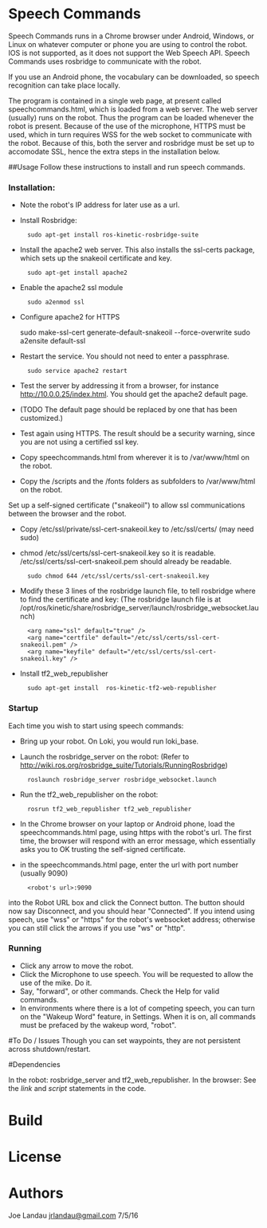 # Speech Commands

Speech Commands runs in a Chrome browser under Android, Windows, 
or Linux on whatever computer or phone you are using to control the robot. 
IOS is not supported, as it does not support the Web Speech API.  Speech Commands uses rosbridge to communicate with the robot.

If you use an Android phone, the vocabulary can be downloaded, so speech recognition can take place locally.

The program is contained in a single web page, at present called speechcommands.html, which is loaded from a web server.
The web server (usually) runs on the robot.  Thus the program can be loaded whenever the robot is present.
Because of the use of the microphone, HTTPS must be used, which in turn requires WSS for the web socket to communicate with the robot. Because of this, both the server and rosbridge must be set up to accomodate SSL, hence the extra steps in the installation below.

##Usage
Follow these instructions to install and run speech commands.

### Installation:

* Note the robot's IP address for later use as a url. 
* Install Rosbridge: 

        sudo apt-get install ros-kinetic-rosbridge-suite
* Install the apache2 web server. This also installs the ssl-certs package, which sets up the snakeoil certificate and key.

        sudo apt-get install apache2
* Enable the apache2 ssl module

        sudo a2enmod ssl
* Configure apache2 for HTTPS

	sudo make-ssl-cert generate-default-snakeoil --force-overwrite
        sudo a2ensite default-ssl
* Restart the service. You should not need to enter a passphrase.

        sudo service apache2 restart
* Test the server by addressing it from a browser, for instance http://10.0.0.25/index.html. You should get the apache2 default page.  
* (TODO The default page should be replaced by one that has been customized.)
* Test again using HTTPS.  The result should be a security warning, since you are not using a certified ssl key.
* Copy speechcommands.html from wherever it is to /var/www/html on the robot.
* Copy the /scripts and the /fonts folders as subfolders to /var/www/html on the robot.

Set up a self-signed certificate ("snakeoil") to allow ssl communications between the browser and the robot. 

* Copy /etc/ssl/private/ssl-cert-snakeoil.key to /etc/ssl/certs/  (may need sudo)
* chmod /etc/ssl/certs/ssl-cert-snakeoil.key so it is readable. /etc/ssl/certs/ssl-cert-snakeoil.pem should already be readable. 

        sudo chmod 644 /etc/ssl/certs/ssl-cert-snakeoil.key
* Modify these 3 lines of the rosbridge launch file, to tell rosbridge where to find the certificate and key:
	(The rosbridge launch file is at  /opt/ros/kinetic/share/rosbridge_server/launch/rosbridge_websocket.launch)

        <arg name="ssl" default="true" />
		<arg name="certfile" default="/etc/ssl/certs/ssl-cert-snakeoil.pem" />
		<arg name="keyfile" default="/etc/ssl/certs/ssl-cert-snakeoil.key" />

       
* Install tf2_web_republisher

		sudo apt-get install  ros-kinetic-tf2-web-republisher


### Startup

Each time you wish to start using speech commands:

* Bring up your robot.  On Loki, you would run loki_base.

* Launch the rosbridge_server on the robot: (Refer to  http://wiki.ros.org/rosbridge_suite/Tutorials/RunningRosbridge)

        roslaunch rosbridge_server rosbridge_websocket.launch
* Run the tf2_web_republisher on the robot:

        rosrun tf2_web_republisher tf2_web_republisher
* In the Chrome browser on your laptop or Android phone, load the speechcommands.html page, using https with the robot's url. The first time, the browser will respond with an error message, which essentially asks you to OK trusting the self-signed certificate.
* in the speechcommands.html page, enter the url with port number (usually 9090)

        <robot's url>:9090 
into the Robot URL box and click the Connect button.  The button should now say Disconnect, and you should hear "Connected". 
If you intend using speech, use "wss" or "https" for the robot's websocket address; 
otherwise you can still click the arrows if you use "ws" or "http".

### Running
* Click any arrow to move the robot.
* Click the Microphone to use speech. You will be requested to allow the use of the mike.  Do it.
* Say, "forward", or other commands.  Check the Help for valid commands. 
* In environments where there is a lot of competing speech, you can turn on the "Wakeup Word" feature, in Settings.  When it is on, all commands must be prefaced by the wakeup word, "robot". 

#To Do / Issues
Though you can set waypoints, they are not persistent across shutdown/restart.  

#Dependencies

In the robot: rosbridge_server and tf2_web_republisher.
In the browser: See the *link* and *script* statements in the code.  

# Build

# License

# Authors
Joe Landau
jrlandau@gmail.com
7/5/16
